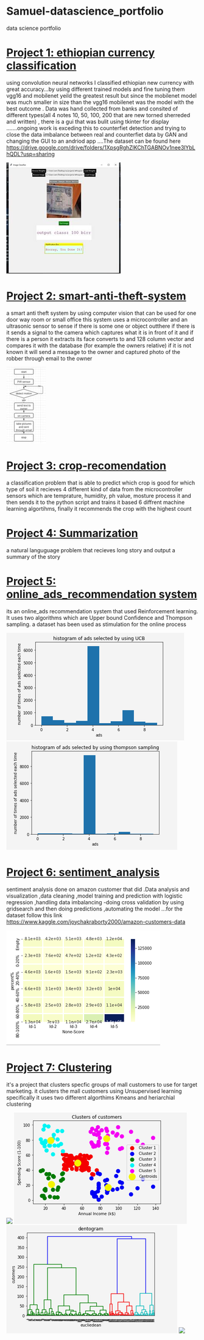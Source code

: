 # Samuel-datascience_portfolio
data science portfolio

# [Project 1: ethiopian currency classification](https://github.com/sam23121/ethiopian_currency_classification)
using convolution neural networks I classified ethiopian new currency with great accuracy...by using different trained models and fine tuning them vgg16 and mobilenet yeild the greatest result but since the mobilenet model was much smaller in size than the vgg16 mobilenet was the model with the best outcome                                                 . Data was hand collected from banks and consited of different types(all 4 notes 10, 50, 100, 200 that are new torned sherreded and written)                                         , there is a gui that was bulit using tkinter for display                                                                                                                        .......ongoing work is exceding this to counterfiet detection and trying to close the data imbalance between real and counterfiet data by GAN and changing the GUI to an andriod app
....The dataset can be found here https://drive.google.com/drive/folders/1XpsgRghZlKChTGABNOv1nee3lYbLhQDL?usp=sharing

![](/images/resized_gui.jpg)

# [Project 2: smart-anti-theft-system](https://github.com/sam23121/smart-anti-theft-system)
a smart anti theft system by using computer vision that can be used for one door way room or small office
this system uses a microcontroller and an ultrasonic sensor to sense if there is some one or object outthere
if there is it sends a signal to the camera which captures what it is in front of it and if there is a person it extracts
its face converts to and 128 column vector and  compares it with the database (for example the owners relative) if it is not
known it will send a message to the owner and captured photo of the robber through email to the owner

![](/images/resized_Capture.jpg)

# [Project 3: crop-recomendation](https://github.com/sam23121/crop-recomendation)
a classification problem that is able to predict which crop is good for which type of soil
it recieves 4 different kind of data from the microcontroller sensors which are  temprature, humidity, ph value, mosture process it and
then sends it to the python script and trains it based 6 diffrent machine learning algortihms, finally it recommends the crop with the highest count

# [Project 4: Summarization](https://github.com/sam23121/summarization)
a natural languguage problem that recieves long story and output a summary of the story

# [Project 5: online_ads_recommendation system](https://github.com/sam23121/online_ads)
its an online_ads recommendation system that used Reinforcement learning. It uses two algorithms which are Upper bound Confidence and Thompson sampling. a dataset has been used as 
stimulation for the online process

![](/images/UCB.PNG)![](/images/thompsn.PNG)


# [Project 6: sentiment_analysis](https://github.com/sam23121/sentiment_analysis)
sentiment analysis done on amazon customer that did
.Data analysis and visualization
,data cleaning
,model training and prediction with logistic regression
,handling data imbalancing
-doing cross validation by using gridsearch and then doing predictions
,automating the model
...for the dataset follow this link https://www.kaggle.com/joychakraborty2000/amazon-customers-data

![](/images/analysis.PNG)

# [Project 7: Clustering](https://github.com/sam23121/clustering_mall.git)
it's a project that clusters specfic groups of mall customers to use for target marketing. it clusters the mall customers using Unsupervised learning specifically
it uses two different algorthims Kmeans and heriarchial clustering

![](/images/the_elbow_method.PNG)
![](/images/cluster_centriod.PNG)
![](/images/dentograms.PNG)
![](/images/clustering_using_by_heriarchial.PNG)












